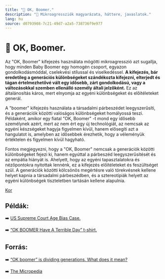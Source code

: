 ```yaml
---
title: "🚫 OK, Boomer."
description: "🚫 Mikroagressziók magyarázata, háttere, javaslatok."
lang: hu
source: d0793908-7c21-49d7-a2a5-738736f9e977
---
```


<div class="wiki-content agression-title">

# 🚫 OK, Boomer.

Az "OK, Boomer" kifejezés használata mögötti mikroagresszió azt sugallja, hogy minden Baby Boomer egy homogén csoport, egyazon gondolkodásmóddal, cselekvési stílussal és viselkedéssel. **A kifejezés, bár eredetileg a generációs különbségeket szándékozta kifejezni, elterjedt és tágan értelmezhetővé vált egy idősebb, zárt gondolkodású, vagy a változásokkal szemben ellenálló személy általi jelzőként.** Ez az általánosítás káros, mert elnyomja az egyéni különbségeket és előítéleteket generál.

A "boomer" kifejezés használata a társadalmi párbeszédet leegyszerűsíti, és a generációk közötti valóságos különbségeket homályossá teszi. Példaként, amikor egy fiatal "OK, Boomer" -t mond egy idősebb személynek azért, mert az nem ért egy új technológiát, az nemcsak az egyéni készségeket hagyja figyelmen kívül, hanem elősegíti azt a hangulatot is, amelyben az idősebbek érezhetik, hogy a véleményük értéktelen és figyelmen kívül hagyható.

Fontos megjegyezni, hogy a "OK, Boomer" nemcsak a generációk közötti különbségeket fejezi ki, hanem egyúttal a párbeszéd leegyszerűsítését és az empátia hiányát is. Ahelyett, hogy az egyéni tapasztalatokra és nézőpontokra nyitottak lennénk, ez a kifejezés előítéleteket és feszültséget szül. A generációk közötti kölcsönös megértésre való törekvésnek kellene helyet kapnia a társadalmi párbeszédben, és a sztereotípiák helyett az egyéni különbségek tiszteletben tartásán kellene alapulnia.


<div class="categories">

[Kor](/#/entry?id=kor)

</div>

## Példák:

➡️ [US Supreme Court Age Bias Case.](https://www.nytimes.com/2020/01/15/us/supreme-court-age-bias-ok-boomer.html)

➡️ [“OK BOOMER Have A Terrible Day” t-shirt.](https://www.bonfire.com/store/ok-boomer)

## Forrás:

➡️ [“OK boomer” is dividing generations. What does it mean?](https://www.nbcnews.com/better/lifestyle/ok-boomer-diving-generation-what-does-it-mean-ncna1077261 )

➡️ [The Micropedia](https://www.themicropedia.org/)


</div>